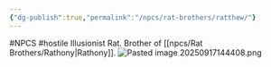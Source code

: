 ```yaml
---
{"dg-publish":true,"permalink":"/npcs/rat-brothers/ratthew/"}
---
```


#NPCS #hostile
Illusionist Rat. Brother of [[npcs/Rat Brothers/Rathony\|Rathony]].
![Pasted image 20250917144408.png](/img/user/npcs/images/Pasted%20image%2020250917144408.png)